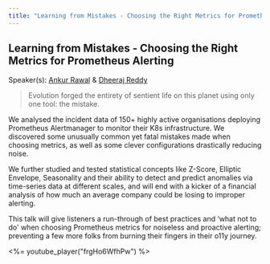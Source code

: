 ```yaml
---
title: "Learning from Mistakes - Choosing the Right Metrics for Prometheus Alerting"
---
```


## Learning from Mistakes - Choosing the Right Metrics for Prometheus Alerting

Speaker(s): [Ankur Rawal](../../speakers/ankur-rawal) & [Dheeraj Reddy](../../speakers/dheeraj-reddy)

> Evolution forged the entirety of sentient life on this planet using only one tool: the mistake.

We analysed the incident data of 150+ highly active organisations deploying Prometheus Alertmanager to monitor their K8s infrastructure. We discovered some unusually common yet fatal mistakes made when choosing metrics, as well as some clever configurations drastically reducing noise.

We further studied and tested statistical concepts like Z-Score, Elliptic Envelope, Seasonality and their ability to detect and predict anomalies via time-series data at different scales, and will end with a kicker of a financial analysis of how much an average company could be losing to improper alerting.

This talk will give listeners a run-through of best practices and ‘what not to do' when choosing Prometheus metrics for noiseless and proactive alerting; preventing a few more folks from burning their fingers in their o11y journey.

<%= youtube_player("frgHo6WfhPw") %>